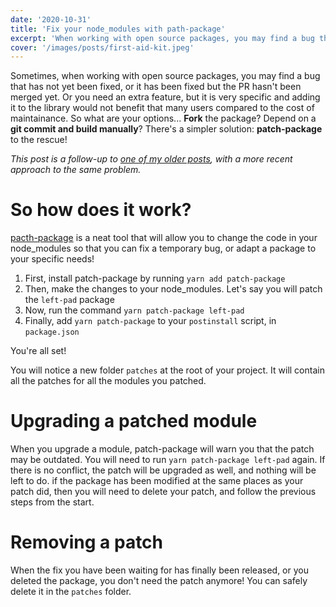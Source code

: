 ```yaml
---
date: '2020-10-31'
title: 'Fix your node_modules with path-package'
excerpt: 'When working with open source packages, you may find a bug that has not yet been fixed, or the PR has not been merged yet. So what are your options... Fork the package? Depend on a git commit and build manually? There is a simpler solution!'
cover: '/images/posts/first-aid-kit.jpeg'
---
```


Sometimes, when working with open source packages, you may find a bug that has not yet been fixed, or it has been fixed but the PR hasn't been merged yet. Or you need an extra feature, but it is very specific and adding it to the library would not benefit that many users compared to the cost of maintainance. So what are your options... **Fork** the package? Depend on a **git commit and build manually**? There's a simpler solution: **patch-package** to the rescue!

_This post is a follow-up to [one of my older posts](/2018-02-26-inplace-sed-that-works-on-both-mac-os-and-linux), with a more recent approach to the same problem._

# So how does it work?

[pacth-package](https://github.com/ds300/patch-package) is a neat tool that will allow you to change the code in your node_modules so that you can fix a temporary bug, or adapt a package to your specific needs!

1. First, install patch-package by running `yarn add patch-package`
2. Then, make the changes to your node_modules. Let's say you will patch the `left-pad` package
3. Now, run the command `yarn patch-package left-pad`
4. Finally, add `yarn patch-package` to your `postinstall` script, in `package.json`

You're all set!

You will notice a new folder `patches` at the root of your project. It will contain all the patches for all the modules you patched.

# Upgrading a patched module

When you upgrade a module, patch-package will warn you that the patch may be outdated. You will need to run `yarn patch-package left-pad` again. If there is no conflict, the patch will be upgraded as well, and nothing will be left to do. if the package has been modified at the same places as your patch did, then you will need to delete your patch, and follow the previous steps from the start.

# Removing a patch

When the fix you have been waiting for has finally been released, or you deleted the package, you don't need the patch anymore! You can safely delete it in the `patches` folder.
